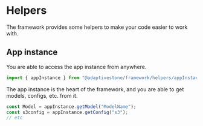 # Helpers

The framework provides some helpers to make your code easier to work with.

## App instance

You are able to access the app instance from anywhere.

```ts
import { appInstance } from "@adaptivestone/framework/helpers/appInstance.js";
```

The app instance is the heart of the framework, and you are able to get models, configs, etc. from it.

```ts
const Model = appInstance.getModel("ModelName");
const s3config = appInstance.getConfig("s3");
// etc
```
